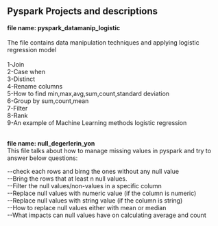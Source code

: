 ## Pyspark Projects and descriptions
**file name: pyspark_datamanip_logistic**<br/>  
The file contains data manipulation techniques and applying logistic regression model<br/>  
1-Join<br/>
2-Case when<br/> 
3-Distinct<br/>
4-Rename columns<br/>
5-How to find min,max,avg,sum,count,standard deviation<br/> 
6-Group by sum,count,mean<br/> 
7-Filter<br/> 
8-Rank<br/> 
9-An example of Machine Learning methods logistic regression<br/><br/> 

**file name: null_degerlerin_yon**<br/>
This file talks about how to manage missing values in pyspark and try to answer below questions: <br/> 
  
--check each rows and birng the ones without any null value<br/>
--Bring the rows that at least n null values.<br/>
--Filter the null values/non-values in a specific column<br/> 
--Replace null values with numeric value (if the column is numeric)<br/>
--Replace null values with string value  (if the column is string)<br/>
--How to replace null values either with mean or median<br/>
--What impacts can null values have on calculating average and count<br/> 
